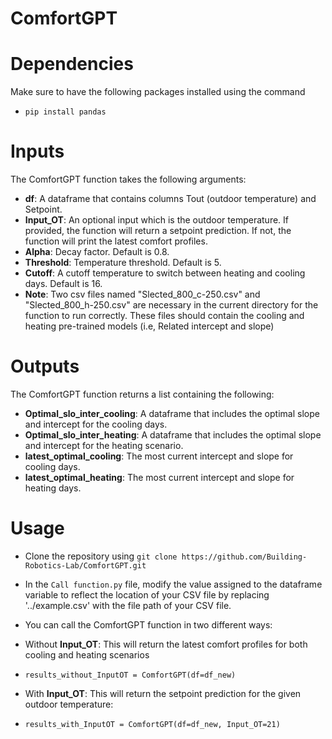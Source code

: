 # ComfortGPT

# Dependencies
Make sure to have the following packages installed using the command
- `pip install pandas`

# Inputs
The ComfortGPT function takes the following arguments:
- **df**: A dataframe that contains columns Tout (outdoor temperature) and Setpoint.
- **Input_OT**: An optional input which is the outdoor temperature. If provided, the function will return a setpoint prediction. If not, the function will print the latest comfort profiles.
- **Alpha**: Decay factor. Default is 0.8.
- **Threshold**: Temperature threshold. Default is 5.
- **Cutoff**: A cutoff temperature to switch between heating and cooling days. Default is 16.
- **Note**: Two csv files named "Slected_800_c-250.csv" and "Slected_800_h-250.csv" are necessary in the current directory for the function to run correctly. These files should contain the cooling and heating pre-trained models (i.e, Related intercept and slope)

# Outputs
The ComfortGPT function returns a list containing the following:
- **Optimal_slo_inter_cooling**: A dataframe that includes the optimal slope and intercept for the cooling days.
- **Optimal_slo_inter_heating**: A dataframe that includes the optimal slope and intercept for the heating scenario.
- **latest_optimal_cooling**: The most current intercept and slope for cooling days.
- **latest_optimal_heating**: The most current intercept and slope for heating days.

# Usage
- Clone the repository using `git clone https://github.com/Building-Robotics-Lab/ComfortGPT.git`
- In the `Call function.py` file, modify the value assigned to the dataframe variable to reflect the location of your CSV file by replacing '../example.csv' with the file path of your CSV file.

- You can call the ComfortGPT function in two different ways:
-   Without **Input_OT**: This will return the latest comfort profiles for both cooling and heating scenarios
-   `results_without_InputOT = ComfortGPT(df=df_new)`

-   With **Input_OT**: This will return the setpoint prediction for the given outdoor temperature:
-   `results_with_InputOT = ComfortGPT(df=df_new, Input_OT=21)`
